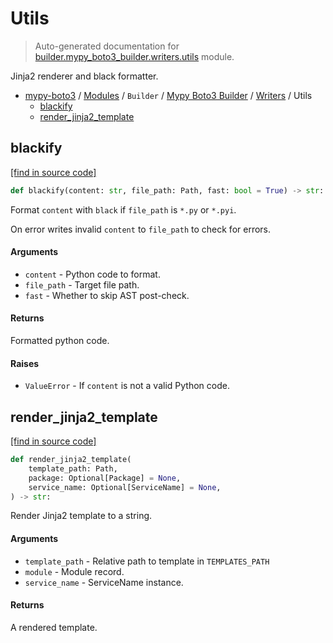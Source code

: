 # Utils

> Auto-generated documentation for [builder.mypy_boto3_builder.writers.utils](https://github.com/vemel/mypy_boto3/blob/master/builder/mypy_boto3_builder/writers/utils.py) module.

Jinja2 renderer and black formatter.

- [mypy-boto3](../../../README.md#mypy_boto3) / [Modules](../../../MODULES.md#mypy-boto3-modules) / `Builder` / [Mypy Boto3 Builder](../index.md#mypy-boto3-builder) / [Writers](index.md#writers) / Utils
    - [blackify](#blackify)
    - [render_jinja2_template](#render_jinja2_template)

## blackify

[[find in source code]](https://github.com/vemel/mypy_boto3/blob/master/builder/mypy_boto3_builder/writers/utils.py#L20)

```python
def blackify(content: str, file_path: Path, fast: bool = True) -> str:
```

Format `content` with `black` if `file_path` is `*.py` or `*.pyi`.

On error writes invalid `content` to `file_path` to check for errors.

#### Arguments

- `content` - Python code to format.
- `file_path` - Target file path.
- `fast` - Whether to skip AST post-check.

#### Returns

Formatted python code.

#### Raises

- `ValueError` - If `content` is not a valid Python code.

## render_jinja2_template

[[find in source code]](https://github.com/vemel/mypy_boto3/blob/master/builder/mypy_boto3_builder/writers/utils.py#L58)

```python
def render_jinja2_template(
    template_path: Path,
    package: Optional[Package] = None,
    service_name: Optional[ServiceName] = None,
) -> str:
```

Render Jinja2 template to a string.

#### Arguments

- `template_path` - Relative path to template in `TEMPLATES_PATH`
- `module` - Module record.
- `service_name` - ServiceName instance.

#### Returns

A rendered template.
